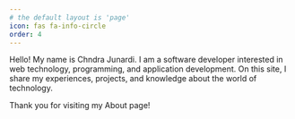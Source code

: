 ```yaml
---
# the default layout is 'page'
icon: fas fa-info-circle
order: 4
---
```


Hello! My name is Chndra Junardi. I am a software developer interested in web technology, programming, and application development. On this site, I share my experiences, projects, and knowledge about the world of technology.

Thank you for visiting my About page!

